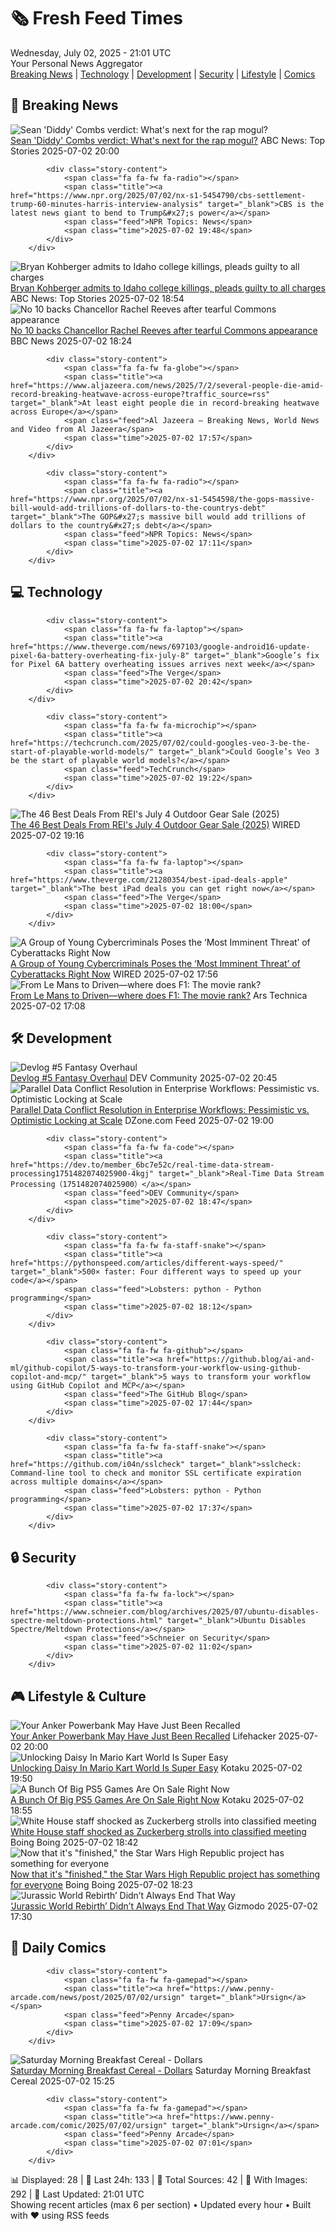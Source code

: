 <!-- Processing 54 RSS feeds at 2025-07-02 21:01:44 UTC -->
<!-- Processing: XKCD -->
<!-- Processing: Poorly Drawn Lines -->
<!-- Processing: Garfield -->
<!-- Processing: Girl Genius -->
<!-- Processing: CNN Top Stories -->
<!-- Processing: BBC World News -->
<!-- Processing: BBC Breaking News -->
<!-- Processing: NPR News -->
<!-- Processing: CBC News -->
<!-- Error processing https://rss.cbc.ca/lineup/topstories.xml: The read operation timed out -->
<!-- Processing: Reuters Top News -->
<!-- Processing: Reuters World News -->
<!-- Processing: ABC News Breaking -->
<!-- Processing: NBC News Breaking -->
<!-- Processing: The Verge -->
<!-- Processing: O'Reilly Radar -->
<!-- Processing: WIRED -->
<!-- Processing: Lobsters Python -->
<!-- Processing: Dev.to -->
<!-- Processing: OMG! Ubuntu -->
<!-- Processing: Ubuntu Blog -->
<!-- Processing: GitHub Blog -->
<!-- Processing: GitLab Blog -->
<!-- Processing: Coding Horror -->
<!-- Processing: The Pragmatic Engineer -->
<!-- Processing: Lifehacker -->
<!-- Processing: Schneier on Security -->
<!-- Generated 7 new posts out of 26 feeds processed -->
<div class="newspaper-header">
    <h1 class="newspaper-title">🗞️ Fresh Feed Times</h1>
    <div class="newspaper-date">Wednesday, July 02, 2025 - 21:01 UTC</div>
    <div class="newspaper-subtitle">Your Personal News Aggregator</div>
</div>

<div class="newspaper-nav">
    <a href="#breaking">Breaking News</a> |
    <a href="#tech">Technology</a> |
    <a href="#dev">Development</a> |
    <a href="#security">Security</a> |
    <a href="#lifestyle">Lifestyle</a> |
    <a href="#webcomics">Comics</a>
</div>

<div class="news-section breaking-news" id="breaking">
<h2 class="section-header">🚨 Breaking News</h2>
<div class="stories-container">
<div class="story">
            <img src="https://s.abcnews.com/images/US/diddy-1-rt-gmh-250702_1751465296906_hpMain_4x3t_384.jpg" alt="Sean &#x27;Diddy&#x27; Combs verdict: What&#x27;s next for the rap mogul?" class="story-image" loading="lazy" onerror="this.style.display='none'">
            <div class="story-content">
                <span class="fa fa-fw fa-tv"></span>
                <span class="title"><a href="https://abcnews.go.com/US/sean-diddy-combs-guilty-whats-next/story?id=123412310" target="_blank">Sean &#x27;Diddy&#x27; Combs verdict: What&#x27;s next for the rap mogul?</a></span>
                <span class="feed">ABC News: Top Stories</span>
                <span class="time">2025-07-02 20:00</span>
            </div>
        </div>
<div class="story">
            
            <div class="story-content">
                <span class="fa fa-fw fa-radio"></span>
                <span class="title"><a href="https://www.npr.org/2025/07/02/nx-s1-5454790/cbs-settlement-trump-60-minutes-harris-interview-analysis" target="_blank">CBS is the latest news giant to bend to Trump&#x27;s power</a></span>
                <span class="feed">NPR Topics: News</span>
                <span class="time">2025-07-02 19:48</span>
            </div>
        </div>
<div class="story">
            <img src="https://s.abcnews.com/images/US/kohberger-ap-jt-250702_1751477296007_hpMain_4x3t_384.jpg" alt="Bryan Kohberger admits to Idaho college killings, pleads guilty to all charges" class="story-image" loading="lazy" onerror="this.style.display='none'">
            <div class="story-content">
                <span class="fa fa-fw fa-tv"></span>
                <span class="title"><a href="https://abcnews.go.com/US/bryan-kohberger-due-court-today-plead-guilty-idaho/story?id=123373799" target="_blank">Bryan Kohberger admits to Idaho college killings, pleads guilty to all charges</a></span>
                <span class="feed">ABC News: Top Stories</span>
                <span class="time">2025-07-02 18:54</span>
            </div>
        </div>
<div class="story">
            <img src="https://ichef.bbci.co.uk/ace/standard/240/cpsprodpb/6c32/live/9ca63940-5768-11f0-b5c5-012c5796682d.jpg" alt="No 10 backs Chancellor Rachel Reeves after tearful Commons appearance" class="story-image" loading="lazy" onerror="this.style.display='none'">
            <div class="story-content">
                <span class="fa fa-fw fa-flag"></span>
                <span class="title"><a href="https://www.bbc.com/news/articles/cly26wpez97o" target="_blank">No 10 backs Chancellor Rachel Reeves after tearful Commons appearance</a></span>
                <span class="feed">BBC News</span>
                <span class="time">2025-07-02 18:24</span>
            </div>
        </div>
<div class="story">
            
            <div class="story-content">
                <span class="fa fa-fw fa-globe"></span>
                <span class="title"><a href="https://www.aljazeera.com/news/2025/7/2/several-people-die-amid-record-breaking-heatwave-across-europe?traffic_source=rss" target="_blank">At least eight people die in record-breaking heatwave across Europe</a></span>
                <span class="feed">Al Jazeera – Breaking News, World News and Video from Al Jazeera</span>
                <span class="time">2025-07-02 17:57</span>
            </div>
        </div>
<div class="story">
            
            <div class="story-content">
                <span class="fa fa-fw fa-radio"></span>
                <span class="title"><a href="https://www.npr.org/2025/07/02/nx-s1-5454598/the-gops-massive-bill-would-add-trillions-of-dollars-to-the-countrys-debt" target="_blank">The GOP&#x27;s massive bill would add trillions of dollars to the country&#x27;s debt</a></span>
                <span class="feed">NPR Topics: News</span>
                <span class="time">2025-07-02 17:11</span>
            </div>
        </div>
</div>
</div>
<div class="news-section tech-news" id="tech">
<h2 class="section-header">💻 Technology</h2>
<div class="stories-container">
<div class="story">
            
            <div class="story-content">
                <span class="fa fa-fw fa-laptop"></span>
                <span class="title"><a href="https://www.theverge.com/news/697103/google-android16-update-pixel-6a-battery-overheating-fix-july-8" target="_blank">Google’s fix for Pixel 6A battery overheating issues arrives next week</a></span>
                <span class="feed">The Verge</span>
                <span class="time">2025-07-02 20:42</span>
            </div>
        </div>
<div class="story">
            
            <div class="story-content">
                <span class="fa fa-fw fa-microchip"></span>
                <span class="title"><a href="https://techcrunch.com/2025/07/02/could-googles-veo-3-be-the-start-of-playable-world-models/" target="_blank">Could Google’s Veo 3 be the start of playable world models?</a></span>
                <span class="feed">TechCrunch</span>
                <span class="time">2025-07-02 19:22</span>
            </div>
        </div>
<div class="story">
            <img src="https://media.wired.com/photos/685f0f0c20a20e2dbba976f9/master/pass/REI%20Ads.png" alt="The 46 Best Deals From REI&#x27;s July 4 Outdoor Gear Sale (2025)" class="story-image" loading="lazy" onerror="this.style.display='none'">
            <div class="story-content">
                <span class="fa fa-fw fa-bolt"></span>
                <span class="title"><a href="https://www.wired.com/story/rei-4th-of-july-sale-2025/" target="_blank">The 46 Best Deals From REI&#x27;s July 4 Outdoor Gear Sale (2025)</a></span>
                <span class="feed">WIRED</span>
                <span class="time">2025-07-02 19:16</span>
            </div>
        </div>
<div class="story">
            
            <div class="story-content">
                <span class="fa fa-fw fa-laptop"></span>
                <span class="title"><a href="https://www.theverge.com/21280354/best-ipad-deals-apple" target="_blank">The best iPad deals you can get right now</a></span>
                <span class="feed">The Verge</span>
                <span class="time">2025-07-02 18:00</span>
            </div>
        </div>
<div class="story">
            <img src="https://media.wired.com/photos/68641612354fa5242df5f4c5/master/pass/ms-empty-spider-sec-1230485391.jpg" alt="A Group of Young Cybercriminals Poses the ‘Most Imminent Threat’ of Cyberattacks Right Now" class="story-image" loading="lazy" onerror="this.style.display='none'">
            <div class="story-content">
                <span class="fa fa-fw fa-bolt"></span>
                <span class="title"><a href="https://www.wired.com/story/scattered-spider-most-imminent-threat/" target="_blank">A Group of Young Cybercriminals Poses the ‘Most Imminent Threat’ of Cyberattacks Right Now</a></span>
                <span class="feed">WIRED</span>
                <span class="time">2025-07-02 17:56</span>
            </div>
        </div>
<div class="story">
            <img src="https://cdn.arstechnica.net/wp-content/uploads/2025/07/F1_The_Movie_Photo_0103-500x500-1751474085.jpg" alt="From Le Mans to Driven—where does F1: The movie rank?" class="story-image" loading="lazy" onerror="this.style.display='none'">
            <div class="story-content">
                <span class="fa fa-fw fa-cog"></span>
                <span class="title"><a href="https://arstechnica.com/cars/2025/07/f1-the-movie-takes-motorsport-into-the-imax-age/" target="_blank">From Le Mans to Driven—where does F1: The movie rank?</a></span>
                <span class="feed">Ars Technica</span>
                <span class="time">2025-07-02 17:08</span>
            </div>
        </div>
</div>
</div>
<div class="news-section dev-news" id="dev">
<h2 class="section-header">🛠️ Development</h2>
<div class="stories-container">
<div class="story">
            <img src="https://media2.dev.to/dynamic/image/width=800%2Cheight=%2Cfit=scale-down%2Cgravity=auto%2Cformat=auto/https%3A%2F%2Fdev-to-uploads.s3.amazonaws.com%2Fuploads%2Farticles%2Fykkkomzmg8aty35go7tl.png" alt="Devlog #5 Fantasy Overhaul" class="story-image" loading="lazy" onerror="this.style.display='none'">
            <div class="story-content">
                <span class="fa fa-fw fa-code"></span>
                <span class="title"><a href="https://dev.to/bain_8a987225b41e21618fcb/devlog-5-fantasy-overhaul-i73" target="_blank">Devlog #5 Fantasy Overhaul</a></span>
                <span class="feed">DEV Community</span>
                <span class="time">2025-07-02 20:45</span>
            </div>
        </div>
<div class="story">
            <img src="https://dz2cdn1.dzone.com/thumbnail?fid=18485742&w=600" alt="Parallel Data Conflict Resolution in Enterprise Workflows: Pessimistic vs. Optimistic Locking at Scale" class="story-image" loading="lazy" onerror="this.style.display='none'">
            <div class="story-content">
                <span class="fa fa-fw fa-newspaper"></span>
                <span class="title"><a href="https://dzone.com/articles/enterprise-data-conflict-resolution-locking-strategies" target="_blank">Parallel Data Conflict Resolution in Enterprise Workflows: Pessimistic vs. Optimistic Locking at Scale</a></span>
                <span class="feed">DZone.com Feed</span>
                <span class="time">2025-07-02 19:00</span>
            </div>
        </div>
<div class="story">
            
            <div class="story-content">
                <span class="fa fa-fw fa-code"></span>
                <span class="title"><a href="https://dev.to/member_6bc7e52c/real-time-data-stream-processing1751482074025900-4kgj" target="_blank">Real-Time Data Stream Processing（1751482074025900）</a></span>
                <span class="feed">DEV Community</span>
                <span class="time">2025-07-02 18:47</span>
            </div>
        </div>
<div class="story">
            
            <div class="story-content">
                <span class="fa fa-fw fa-staff-snake"></span>
                <span class="title"><a href="https://pythonspeed.com/articles/different-ways-speed/" target="_blank">500× faster: Four different ways to speed up your code</a></span>
                <span class="feed">Lobsters: python - Python programming</span>
                <span class="time">2025-07-02 18:12</span>
            </div>
        </div>
<div class="story">
            
            <div class="story-content">
                <span class="fa fa-fw fa-github"></span>
                <span class="title"><a href="https://github.blog/ai-and-ml/github-copilot/5-ways-to-transform-your-workflow-using-github-copilot-and-mcp/" target="_blank">5 ways to transform your workflow using GitHub Copilot and MCP</a></span>
                <span class="feed">The GitHub Blog</span>
                <span class="time">2025-07-02 17:44</span>
            </div>
        </div>
<div class="story">
            
            <div class="story-content">
                <span class="fa fa-fw fa-staff-snake"></span>
                <span class="title"><a href="https://github.com/i04n/sslcheck" target="_blank">sslcheck: Command-line tool to check and monitor SSL certificate expiration across multiple domains</a></span>
                <span class="feed">Lobsters: python - Python programming</span>
                <span class="time">2025-07-02 17:37</span>
            </div>
        </div>
</div>
</div>
<div class="news-section security-news" id="security">
<h2 class="section-header">🔒 Security</h2>
<div class="stories-container">
<div class="story">
            
            <div class="story-content">
                <span class="fa fa-fw fa-lock"></span>
                <span class="title"><a href="https://www.schneier.com/blog/archives/2025/07/ubuntu-disables-spectre-meltdown-protections.html" target="_blank">Ubuntu Disables Spectre/Meltdown Protections</a></span>
                <span class="feed">Schneier on Security</span>
                <span class="time">2025-07-02 11:02</span>
            </div>
        </div>
</div>
</div>
<div class="news-section lifestyle-news" id="lifestyle">
<h2 class="section-header">🎮 Lifestyle & Culture</h2>
<div class="stories-container">
<div class="story">
            <img src="https://lifehacker.com/imagery/articles/01JZ651RJ9QBRV4A1R0T8SEHD2/hero-image.png" alt="Your Anker Powerbank May Have Just Been Recalled" class="story-image" loading="lazy" onerror="this.style.display='none'">
            <div class="story-content">
                <span class="fa fa-fw fa-life-ring"></span>
                <span class="title"><a href="https://lifehacker.com/tech/anker-powerbank-recall-2025?utm_medium=RSS" target="_blank">Your Anker Powerbank May Have Just Been Recalled</a></span>
                <span class="feed">Lifehacker</span>
                <span class="time">2025-07-02 20:00</span>
            </div>
        </div>
<div class="story">
            <img src="https://i.kinja-img.com/image/upload/c_fit,q_80,w_636/b579f3df802d8704684b44c06128e0ff.jpg" alt="Unlocking Daisy In Mario Kart World Is Super Easy" class="story-image" loading="lazy" onerror="this.style.display='none'">
            <div class="story-content">
                <span class="fa fa-fw fa-gamepad"></span>
                <span class="title"><a href="https://kotaku.com/mario-kart-world-unlock-daisy-flower-cup-multiplayer-1851785551" target="_blank">Unlocking Daisy In Mario Kart World Is Super Easy</a></span>
                <span class="feed">Kotaku</span>
                <span class="time">2025-07-02 19:50</span>
            </div>
        </div>
<div class="story">
            <img src="https://i.kinja-img.com/image/upload/c_fit,q_80,w_636/0217177b63e460bc9087add65822defd.jpg" alt="A Bunch Of Big PS5 Games Are On Sale Right Now" class="story-image" loading="lazy" onerror="this.style.display='none'">
            <div class="story-content">
                <span class="fa fa-fw fa-gamepad"></span>
                <span class="title"><a href="https://kotaku.com/ps5-psn-summer-july-sale-best-biggest-deals-discounts-1851785543" target="_blank">A Bunch Of Big PS5 Games Are On Sale Right Now</a></span>
                <span class="feed">Kotaku</span>
                <span class="time">2025-07-02 18:55</span>
            </div>
        </div>
<div class="story">
            <img src="https://i0.wp.com/boingboing.net/wp-content/uploads/2022/08/shutterstock_1943833363.jpg?fit=1500%2C1000&amp;quality=60&amp;ssl=1" alt="White House staff shocked as Zuckerberg strolls into classified meeting" class="story-image" loading="lazy" onerror="this.style.display='none'">
            <div class="story-content">
                <span class="fa fa-fw fa-arrow-right"></span>
                <span class="title"><a href="https://boingboing.net/2025/07/02/white-house-staff-shocked-as-zuckerberg-strolls-into-classified-meeting.html" target="_blank">White House staff shocked as Zuckerberg strolls into classified meeting</a></span>
                <span class="feed">Boing Boing</span>
                <span class="time">2025-07-02 18:42</span>
            </div>
        </div>
<div class="story">
            <img src="https://i0.wp.com/boingboing.net/wp-content/uploads/2023/08/clones-e1745246791292.jpg?fit=768%2C512&amp;quality=60&amp;ssl=1" alt="Now that it&#x27;s &quot;finished,&quot; the Star Wars High Republic project has something for everyone" class="story-image" loading="lazy" onerror="this.style.display='none'">
            <div class="story-content">
                <span class="fa fa-fw fa-arrow-right"></span>
                <span class="title"><a href="https://boingboing.net/2025/07/02/now-that-its-finished-the-star-wars-high-republic-project-has-something-for-everyone.html" target="_blank">Now that it&#x27;s &quot;finished,&quot; the Star Wars High Republic project has something for everyone</a></span>
                <span class="feed">Boing Boing</span>
                <span class="time">2025-07-02 18:23</span>
            </div>
        </div>
<div class="story">
            <img src="https://gizmodo.com/app/uploads/2025/07/Jurassic-World-Rebirth-Ali.jpg" alt="‘Jurassic World Rebirth’ Didn’t Always End That Way" class="story-image" loading="lazy" onerror="this.style.display='none'">
            <div class="story-content">
                <span class="fa fa-fw fa-computer"></span>
                <span class="title"><a href="https://gizmodo.com/jurassic-world-rebirth-didnt-always-end-that-way-2000622418" target="_blank">‘Jurassic World Rebirth’ Didn’t Always End That Way</a></span>
                <span class="feed">Gizmodo</span>
                <span class="time">2025-07-02 17:30</span>
            </div>
        </div>
</div>
</div>
<div class="news-section webcomics-section" id="webcomics">
<h2 class="section-header">🎨 Daily Comics</h2>
<div class="stories-container">
<div class="story">
            
            <div class="story-content">
                <span class="fa fa-fw fa-gamepad"></span>
                <span class="title"><a href="https://www.penny-arcade.com/news/post/2025/07/02/ursign" target="_blank">Ursign</a></span>
                <span class="feed">Penny Arcade</span>
                <span class="time">2025-07-02 17:09</span>
            </div>
        </div>
<div class="story">
            <img src="https://www.smbc-comics.com/comics/1750828176-20250702.png" alt="Saturday Morning Breakfast Cereal - Dollars" class="story-image" loading="lazy" onerror="this.style.display='none'">
            <div class="story-content">
                <span class="fa fa-fw fa-smile"></span>
                <span class="title"><a href="https://www.smbc-comics.com/comic/dollars" target="_blank">Saturday Morning Breakfast Cereal - Dollars</a></span>
                <span class="feed">Saturday Morning Breakfast Cereal</span>
                <span class="time">2025-07-02 15:25</span>
            </div>
        </div>
<div class="story">
            
            <div class="story-content">
                <span class="fa fa-fw fa-gamepad"></span>
                <span class="title"><a href="https://www.penny-arcade.com/comic/2025/07/02/ursign" target="_blank">Ursign</a></span>
                <span class="feed">Penny Arcade</span>
                <span class="time">2025-07-02 07:01</span>
            </div>
        </div>
</div>
</div>

<div class="newspaper-footer">
    <div class="stats">
        📊 Displayed: 28 | 📅 Last 24h: 133 | 📡 Total Sources: 42 | 📸 With Images: 292 |
        🔄 Last Updated: 21:01 UTC
    </div>
    <div class="footer-note">
        Showing recent articles (max 6 per section) • Updated every hour • Built with ❤️ using RSS feeds
    </div>
</div>
